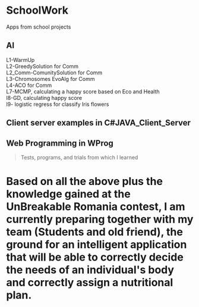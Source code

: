 # SchoolWork
Apps from school projects

## AI  
L1-WarmUp <br>
L2-GreedySolution for Comm <br>
L2_Comm-ComunitySolution for Comm <br>
L3-Chromosomes EvoAlg for Comm <br>
L4-ACO for Comm <br>
L7-MCMP, calculating a happy score based on Eco and Health <br>
l8-GD, calculating happy score <br>
l9- logistic regress for classify Iris flowers <br>

## Client server examples in C#JAVA_Client_Server

## Web Programming in WProg

> Tests, programs, and trials from which I learned

# Based on all the above plus the knowledge gained at the UnBreakable Romania contest, I am currently preparing together with my team (Students and old friend), the ground for an intelligent application that will be able to correctly decide the needs of an individual's body and correctly assign a nutritional plan.
